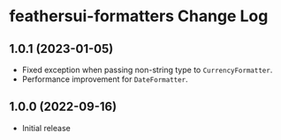 # feathersui-formatters Change Log

## 1.0.1 (2023-01-05)

- Fixed exception when passing non-string type to `CurrencyFormatter`.
- Performance improvement for `DateFormatter`.

## 1.0.0 (2022-09-16)

- Initial release
